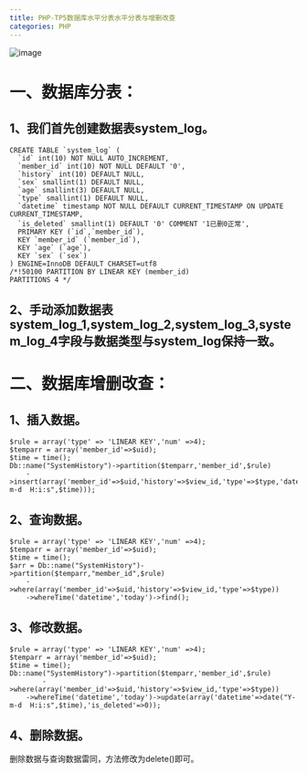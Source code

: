 ```yaml
---
title: PHP-TP5数据库水平分表水平分表与增删改查
categories: PHP
---
```

![image](https://upload-images.jianshu.io/upload_images/15325592-c58e62b4ae3d7662?imageMogr2/auto-orient/strip%7CimageView2/2/w/1240)
<!-- more -->
 # 一、数据库分表：
## 1、我们首先创建数据表system_log。
```
CREATE TABLE `system_log` (
  `id` int(10) NOT NULL AUTO_INCREMENT,
  `member_id` int(10) NOT NULL DEFAULT '0',
  `history` int(10) DEFAULT NULL,
  `sex` smallint(1) DEFAULT NULL,
  `age` smallint(3) DEFAULT NULL,
  `type` smallint(1) DEFAULT NULL,
  `datetime` timestamp NOT NULL DEFAULT CURRENT_TIMESTAMP ON UPDATE CURRENT_TIMESTAMP,
  `is_deleted` smallint(1) DEFAULT '0' COMMENT '1已删0正常',
  PRIMARY KEY (`id`,`member_id`),
  KEY `member_id` (`member_id`),
  KEY `age` (`age`),
  KEY `sex` (`sex`)
) ENGINE=InnoDB DEFAULT CHARSET=utf8
/*!50100 PARTITION BY LINEAR KEY (member_id)
PARTITIONS 4 */
```
## 2、手动添加数据表system_log_1,system_log_2,system_log_3,system_log_4字段与数据类型与system_log保持一致。
# 二、数据库增删改查：
## 1、插入数据。
```
$rule = array('type' => 'LINEAR KEY','num' =>4);
$temparr = array('member_id'=>$uid);
$time = time();
Db::name("SystemHistory")->partition($temparr,'member_id',$rule)
    ->insert(array('member_id'=>$uid,'history'=>$view_id,'type'=>$type,'datetime'=>date("Y-m-d  H:i:s",$time)));
```
## 2、查询数据。
```
$rule = array('type' => 'LINEAR KEY','num' =>4);
$temparr = array('member_id'=>$uid);
$time = time();
$arr = Db::name("SystemHistory")->partition($temparr,"member_id",$rule)
    ->where(array('member_id'=>$uid,'history'=>$view_id,'type'=>$type))
    ->whereTime('datetime','today')->find();
```
## 3、修改数据。
```
$rule = array('type' => 'LINEAR KEY','num' =>4);
$temparr = array('member_id'=>$uid);
$time = time();
Db::name("SystemHistory")->partition($temparr,'member_id',$rule)
        ->where(array('member_id'=>$uid,'history'=>$view_id,'type'=>$type))
    ->whereTime('datetime','today')->update(array('datetime'=>date("Y-m-d  H:i:s",$time),'is_deleted'=>0));
```
## 4、删除数据。
删除数据与查询数据雷同，方法修改为delete()即可。
